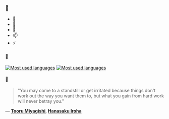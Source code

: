 ### 👋

- 🔭
- 🌱
- 💬
- 📫
- ⚡

#### 🧏

[![Most used languages](https://github-readme-stats-aynah.vercel.app/api/top-langs/?username=aynh&theme=solarized-dark&langs_count=6&layout=compact&hide_title=true)](https://github.com/anuraghazra/github-readme-stats#gh-dark-mode-only)
[![Most used languages](https://github-readme-stats-aynah.vercel.app/api/top-langs/?username=aynh&theme=solarized-light&langs_count=6&layout=compact&hide_title=true)](https://github.com/anuraghazra/github-readme-stats#gh-light-mode-only)

#### 💬

> "You may come to a standstill or get irritated because things don't work out the way you want them to, but what you gain from hard work will never betray you."

&mdash; [**Tooru Miyagishi**](https://myanimelist.net/character.php?q=Tooru%20Miyagishi&cat=character), [**Hanasaku Iroha**](https://myanimelist.net/search/all?q=Hanasaku%20Iroha&cat=all)
